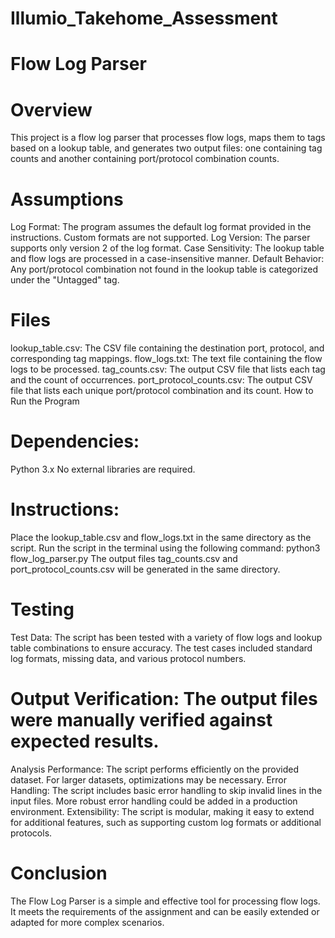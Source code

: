 # Illumio_Takehome_Assessment
# Flow Log Parser

# Overview
This project is a flow log parser that processes flow logs, maps them to tags based on a lookup table, and generates two output files: one containing tag counts and another containing port/protocol combination counts.

# Assumptions
Log Format: The program assumes the default log format provided in the instructions. Custom formats are not supported.
Log Version: The parser supports only version 2 of the log format.
Case Sensitivity: The lookup table and flow logs are processed in a case-insensitive manner.
Default Behavior: Any port/protocol combination not found in the lookup table is categorized under the "Untagged" tag.


# Files
lookup_table.csv: The CSV file containing the destination port, protocol, and corresponding tag mappings.
flow_logs.txt: The text file containing the flow logs to be processed.
tag_counts.csv: The output CSV file that lists each tag and the count of occurrences.
port_protocol_counts.csv: The output CSV file that lists each unique port/protocol combination and its count.
How to Run the Program


# Dependencies:

Python 3.x
No external libraries are required.

# Instructions:

Place the lookup_table.csv and flow_logs.txt in the same directory as the script.
Run the script in the terminal using the following command:
python3 flow_log_parser.py
The output files tag_counts.csv and port_protocol_counts.csv will be generated in the same directory.


# Testing
Test Data: The script has been tested with a variety of flow logs and lookup table combinations to ensure accuracy. The test cases included standard log formats, missing data, and various protocol numbers.

# Output Verification: The output files were manually verified against expected results.
Analysis
Performance: The script performs efficiently on the provided dataset. For larger datasets, optimizations may be necessary.
Error Handling: The script includes basic error handling to skip invalid lines in the input files. More robust error handling could be added in a production environment.
Extensibility: The script is modular, making it easy to extend for additional features, such as supporting custom log formats or additional protocols.


# Conclusion
The Flow Log Parser is a simple and effective tool for processing flow logs. It meets the requirements of the assignment and can be easily extended or adapted for more complex scenarios.
